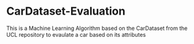# CarDataset-Evaluation
This is a Machine Learning Algorithm based on the CarDataset from the UCL repository to evaulate a car based on its attributes 
